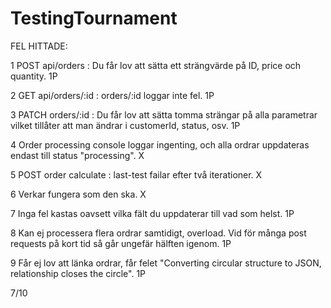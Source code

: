 # TestingTournament
FEL HITTADE:

1 POST api/orders : Du får lov att sätta ett strängvärde på ID, price och quantity. 1P

2 GET api/orders/:id : orders/:id loggar inte fel. 1P 

3 PATCH orders/:id : Du får lov att sätta tomma strängar på alla parametrar vilket tillåter att man ändrar i customerId, status, osv. 1P

4 Order processing console loggar ingenting, och alla ordrar uppdateras endast till status "processing". X

5 POST order calculate : last-test failar efter två iterationer. X 

6 Verkar fungera som den ska. X 

7 Inga fel kastas oavsett vilka fält du uppdaterar till vad som helst. 1P 

8 Kan ej processera flera ordrar samtidigt, overload. Vid för många post requests på kort tid så går ungefär hälften igenom. 1P

9 Får ej lov att länka ordrar, får felet "Converting circular structure to JSON, relationship closes the circle". 1P

7/10
